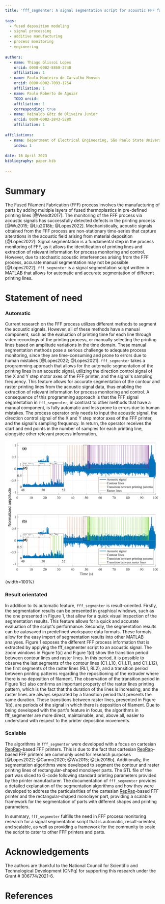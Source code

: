 ```yaml
---
title: 'fff_segmenter: A signal segmentation script for acoustic FFF fabrication data in MATLAB'

tags:
  - fused deposition modeling
  - signal processing
  - additive manufacturing
  - process monitoring
  - engineering

authors:
  - name: Thiago Glissoi Lopes
    orcid: 0000-0002-8860-2748
    affiliation: 1
  - name: Paulo Monteiro de Carvalho Monson
    orcid: 0000-0002-7093-1754
    affiliation: 1
  - name: Paulo Roberto de Aguiar
    TODO orcid:
    affiliation: 1
    corresponding: true
  - name: Reinaldo Götz de Oliveira Junior
    orcid: 0000-0002-2843-528X
    affiliation: 1

affiliations:
  - name: Department of Electrical Engineering, São Paulo State University, Brazil
    index: 1

date: 16 April 2023 
bibliography: paper.bib 

---
```


# Summary
The Fused Filament Fabrication (FFF) process involves the manufacturing of parts by adding multiple layers of fused thermoplastics in pre-defined printing lines [@Wendt2017].
The monitoring of the FFF process via acoustic signals has successfully detected defects in the printing process [@Wu2015; @Liu2018b; @Lopes2022].
Mechanistically, acoustic signals obtained from the FFF process are non-stationary time-series that capture alterations in the acoustic field arising from material deposition [@Lopes2022].
Signal segmentation is a fundamental step in the process monitoring of FFF, as it allows the identification of printing lines and extraction of relevant information for process monitoring and control. However, due to stochastic acoustic interferences arising from the FFF process, accurate manual segmentation may not be possible [@Lopes2022].
`fff_segmenter` is a signal segmentation script written in MATLAB that allows for automatic and accurate segmentation of different printing lines.

# Statement of need

### Automatic

Current research on the FFF process utilizes different methods to segment the acoustic signals. However, all of these methods have a manual component, such as the evaluation of printing time for each line through video recordings of the printing process, or manually selecting the printing lines based on amplitude variations in the time domain. These manual segmentation methods pose a serious challenge to adequate process monitoring, since they are time-consuming and prone to errors due to human mistakes [@Lopes2022; @Lopes2021].
`fff_segmenter` takes a programming approach that allows for the automatic segmentation of the printing lines in an acoustic signal, utilizing the direction control signal of the X and Y step motor axes of the FFF printer, and the signal's sampling frequency. This feature allows for accurate segmentation of the contour and raster printing lines from the acoustic signal data, thus enabling the extraction of relevant information for process monitoring and control.
A consequence of this programming approach is that the FFF signal segmentation in `fff_segmenter`, in contrast to other methods that have a manual component, is fully automatic and less prone to errors due to human mistakes. The process operator only needs to input the acoustic signal, the direction control signal of the X and Y step motor axes of the FFF printer, and the signal's sampling frequency. In return, the operator receives the start and end points in the number of samples for each printing line, alongside other relevant process information. 

![Segmentation example with `fff_segmenter`. (a) signal with raster lines; (b) signal with transition between raster lines; (c) zoom into figure (a) 48s to 52s; (d) zoom into figure (b) 48s to 52s ](Figura_exemplificativa.png){width=100%}

### Result orientated

In addition to its automatic feature, `fff_segmenter` is result-oriented. Firstly, the segmentation results can be presented in graphical windows, such as the one presented in Figure 1, that allow for a quick visual inspection of the segmentation results. This feature allows for a quick and accurate evaluation of the script's performance. Secondly, the segmentation results can be autosaved in predefined workspace data formats. These formats allow for the easy import of segmentation results into other MATLAB analyses. 
Figure 1 exposes the different FFF process information that is extracted by applying the fff_segmenter script to an acoustic signal. The zoom windows in Figure 1(c) and Figure 1(d) show the transition period between contour lines and raster lines. In this period, it is possible to observe the last segments of the contour lines (C1_L10, C1_L11, and C1_L12), the first segments of the raster lines (RL1, RL2), and a transition period between printing patterns regarding the repositioning of the extruder where there is no deposition of filament. The observation of the transition period in Figure 1(c) also confirms an important property of the raster lines printing pattern, which is the fact that the duration of the lines is increasing, and the raster lines are always separated by a transition period that presents the same duration. These transitions between raster lines, presented in Figure 1(b), are periods of the signal in which there is deposition of filament.
Due to being developed with the part's feature in focus, the algorithms in fff_segmenter are more direct, maintainable, and, above all, easier to understand with respect to the printer deposition movements.

### Scalable

The algorithms in `fff_segmenter` were developed with a focus on cartesian [RepRap](https://reprap.org/wiki/RepRap)-based FFF printers. This is due to the fact that cartesian [RepRap](https://reprap.org/wiki/RepRap)-based FFF printers are commonly used for research purposes [@Lopes2022; @Carmo2020; @Wu2015; @Liu2018b]. Additionally, the segmentation algorithms were developed to segment the contour and raster printing lines of rectangular-shaped monolayer parts. The STL file of the part was sliced to G-code following standard printing parameters provided by the printer manufacturer. The documentation of `fff_segmenter` provides a detailed explanation of the segmentation algorithms and how they were developed to address the particularities of the cartesian [RepRap](https://reprap.org/wiki/RepRap)-based FFF printer and the rectangular-shaped monolayer part, providing a scalable framework for the segmentation of parts with different shapes and printing parameters.

In summary, `fff_segmenter` fulfills the need in FFF process monitoring research for a signal segmentation script that is automatic, result-oriented, and scalable, as well as providing a framework for the community to scale the script to cater to other FFF printers and parts.

# Acknowledgements
The authors are thankful to the National Council for Scientific and Technological Development (CNPq) for supporting this research under the Grant # 306774/2021-6.

# References